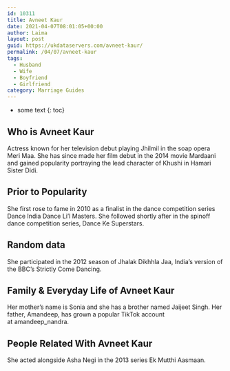 ```yaml
---
id: 10311
title: Avneet Kaur
date: 2021-04-07T08:01:05+00:00
author: Laima
layout: post
guid: https://ukdataservers.com/avneet-kaur/
permalink: /04/07/avneet-kaur
tags:
  - Husband
  - Wife
  - Boyfriend
  - Girlfriend
category: Marriage Guides
---
```


* some text
{: toc}


## Who is Avneet Kaur
                  
                  
                  
Actress known for her television debut playing Jhilmil in the soap opera Meri Maa. She has since made her film debut in the 2014 movie Mardaani and gained popularity portraying the lead character of Khushi in Hamari Sister Didi.
                  
              
            
              
            
                
                
                
## Prior to Popularity
                  
                  
                  
She first rose to fame in 2010 as a finalist in the dance competition series Dance India Dance Li&#8217;l Masters. She followed shortly after in the spinoff dance competition series, Dance Ke Superstars.
                  
              
            
              
            
                
                
                
## Random data
                  
                  
                  
She participated in the 2012 season of Jhalak Dikhhla Jaa, India&#8217;s version of the BBC&#8217;s Strictly Come Dancing.
                  
              
            
              
            
                
                
                
## Family & Everyday Life of Avneet Kaur
                  
                  
                  
Her mother&#8217;s name is Sonia and she has a brother named Jaijeet Singh. Her father, Amandeep, has grown a popular TikTok account at amandeep_nandra.
                  
              
            
              
            
                
                
                
## People Related With Avneet Kaur
                  
                  
                  
She acted alongside Asha Negi in the 2013 series Ek Mutthi Aasmaan.
                  
              
            
              
            
                
              
            
              
              
            
            
              
            
          
          
          